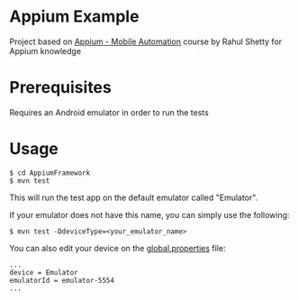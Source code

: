 # Appium Example

Project based on [Appium - Mobile Automation](https://www.udemy.com/course/mobile-automation-using-appiumselenium-3/) course by Rahul Shetty for Appium knowledge

# Prerequisites

Requires an Android emulator in order to run the tests

# Usage

```
$ cd AppiumFramework
$ mvn test
```
This will run the test app on the default emulator called "Emulator".

If your emulator does not have this name, you can simply use the following:

```
$ mvn test -DdeviceType=<your_emulator_name>
```

You can also edit your device on the [global.properties](https://github.com/BrunoFBarbosa/Appium-Example/blob/master/src/main/java/maventutorial/AppiumFramework/global.properties) file:

```
...
device = Emulator
emulatorId = emulator-5554
...
```
